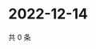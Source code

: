 # 2022-12-14

共 0 条

<!-- BEGIN WEIBO -->
<!-- 最后更新时间 Wed Dec 14 2022 13:13:15 GMT+0800 (China Standard Time) -->

<!-- END WEIBO -->
